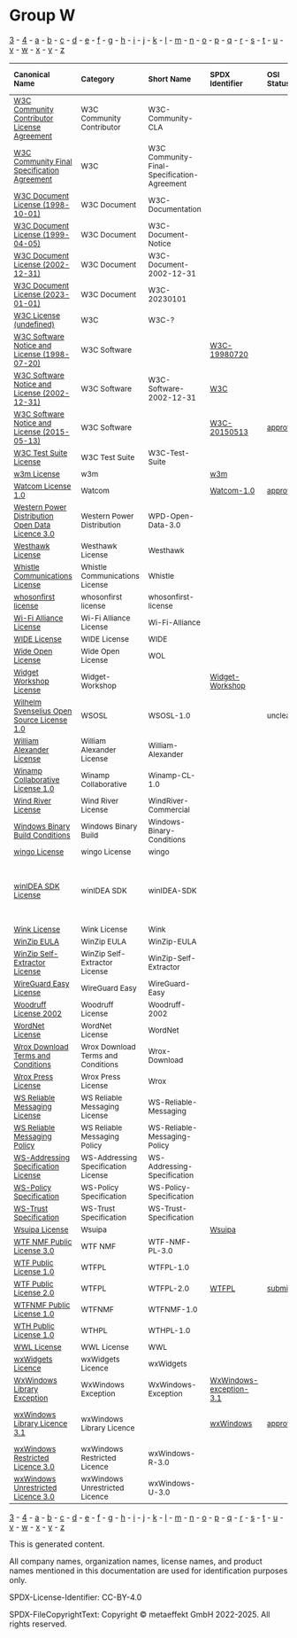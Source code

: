 # Group W

[3](../[3]/README.md) -
[4](../[4]/README.md) -
[a](../[a]/README.md) - 
[b](../[b]/README.md) - 
[c](../[c]/README.md) - 
[d](../[d]/README.md) - 
[e](../[e]/README.md) - 
[f](../[f]/README.md) - 
[g](../[g]/README.md) - 
[h](../[h]/README.md) - 
[i](../[i]/README.md) - 
[j](../[j]/README.md) - 
[k](../[k]/README.md) - 
[l](../[l]/README.md) - 
[m](../[m]/README.md) - 
[n](../[n]/README.md) - 
[o](../[o]/README.md) - 
[p](../[p]/README.md) - 
[q](../[q]/README.md) - 
[r](../[r]/README.md) - 
[s](../[s]/README.md) - 
[t](../[t]/README.md) - 
[u](../[u]/README.md) - 
[v](../[v]/README.md) - 
[w](../[w]/README.md) - 
[x](../[x]/README.md) - 
[y](../[y]/README.md) - 
[z](../[z]/README.md)

|<sup>Canonical Name</sup>|<sup>Category</sup>|<sup>Short Name</sup>|<sup>SPDX Identifier</sup>|<sup>OSI Status</sup>|<sup>Open CoDE Status</sup>|<sup>ScanCode</sup>|<sup>Matched ScanCode</sup>|<sup>Type</sup>|
| :-- | :-- | :-- | :-- | :-- | :-- | :-- | :-- | :-- |
|<sup><a name="W3C-Community-Contributor-License-Agreement">[W3C Community Contributor License Agreement]([w3]/W3C-Community-Contributor-License-Agreement.yaml)</a></sup>|<sup>W3C Community Contributor</sup>|<sup>W3C-Community-CLA</sup>| | | |<sup>[w3c-community-cla](https://github.com/nexB/scancode-toolkit/blob/develop/src/licensedcode/data/licenses/w3c-community-cla.LICENSE)</sup>|<sup>[w3c-community-cla](https://github.com/nexB/scancode-toolkit/blob/develop/src/licensedcode/data/licenses/w3c-community-cla.LICENSE)</sup>|<sup>terms</sup>|
|<sup><a name="W3C-Community-Final-Specification-Agreement">[W3C Community Final Specification Agreement]([w3]/W3C-Community-Final-Specification-Agreement.yaml)</a></sup>|<sup>W3C</sup>|<sup>W3C Community-Final-Specification-Agreement</sup>| | | | |<sup>[generic-cla](https://github.com/nexB/scancode-toolkit/blob/develop/src/licensedcode/data/licenses/generic-cla.LICENSE), [w3c-community-cla](https://github.com/nexB/scancode-toolkit/blob/develop/src/licensedcode/data/licenses/w3c-community-cla.LICENSE)</sup>|<sup>terms</sup>|
|<sup><a name="W3C-Document-License-(1998-10-01)">[W3C Document License (1998-10-01)]([w3]/W3C-Document-License-(1998-10-01).yaml)</a></sup>|<sup>W3C Document</sup>|<sup>W3C-Documentation</sup>| | | |<sup>[w3c-documentation](https://github.com/nexB/scancode-toolkit/blob/develop/src/licensedcode/data/licenses/w3c-documentation.LICENSE)</sup>|<sup>[w3c-documentation](https://github.com/nexB/scancode-toolkit/blob/develop/src/licensedcode/data/licenses/w3c-documentation.LICENSE)</sup>|<sup>terms</sup>|
|<sup><a name="W3C-Document-License-(1999-04-05)">[W3C Document License (1999-04-05)]([w3]/W3C-Document-License-(1999-04-05).yaml)</a></sup>|<sup>W3C Document</sup>|<sup>W3C-Document-Notice</sup>| | | |<sup>[w3c-docs-19990405](https://github.com/nexB/scancode-toolkit/blob/develop/src/licensedcode/data/licenses/w3c-docs-19990405.LICENSE)</sup>|<sup>[w3c-docs-19990405](https://github.com/nexB/scancode-toolkit/blob/develop/src/licensedcode/data/licenses/w3c-docs-19990405.LICENSE)</sup>|<sup>terms</sup>|
|<sup><a name="W3C-Document-License-(2002-12-31)">[W3C Document License (2002-12-31)]([w3]/W3C-Document-License-(2002-12-31).yaml)</a></sup>|<sup>W3C Document</sup>|<sup>W3C-Document-2002-12-31</sup>| | | |<sup>[w3c-docs-20021231](https://github.com/nexB/scancode-toolkit/blob/develop/src/licensedcode/data/licenses/w3c-docs-20021231.LICENSE)</sup>|<sup>[w3c-docs-20021231](https://github.com/nexB/scancode-toolkit/blob/develop/src/licensedcode/data/licenses/w3c-docs-20021231.LICENSE)</sup>|<sup>terms</sup>|
|<sup><a name="W3C-Document-License-(2023-01-01)">[W3C Document License (2023-01-01)]([w3]/W3C-Document-License-(2023-01-01).yaml)</a></sup>|<sup>W3C Document</sup>|<sup>W3C-20230101</sup>| | | |<sup>[w3c-software-2023](https://github.com/nexB/scancode-toolkit/blob/develop/src/licensedcode/data/licenses/w3c-software-2023.LICENSE)</sup>|<sup>[w3c-software-2023](https://github.com/nexB/scancode-toolkit/blob/develop/src/licensedcode/data/licenses/w3c-software-2023.LICENSE)</sup>|<sup>terms</sup>|
|<sup><a name="W3C-License-(undefined)">[W3C License (undefined)]([w3]/W3C-License-(undefined).yaml)</a></sup>|<sup>W3C</sup>|<sup>W3C-?</sup>| | | | | |<sup>terms</sup>|
|<sup><a name="W3C-Software-Notice-and-License-(1998-07-20)">[W3C Software Notice and License (1998-07-20)]([w3]/W3C-Software-Notice-and-License-(1998-07-20).yaml)</a></sup>|<sup>W3C Software</sup>|<sup> </sup>|<sup>[W3C-19980720](https://spdx.org/licenses/W3C-19980720.html)</sup>| |<sup>approved</sup>|<sup>[w3c-software-19980720](https://github.com/nexB/scancode-toolkit/blob/develop/src/licensedcode/data/licenses/w3c-software-19980720.LICENSE)</sup>|<sup>[w3c-software-19980720](https://github.com/nexB/scancode-toolkit/blob/develop/src/licensedcode/data/licenses/w3c-software-19980720.LICENSE)</sup>|<sup>terms</sup>|
|<sup><a name="W3C-Software-Notice-and-License-(2002-12-31)">[W3C Software Notice and License (2002-12-31)]([w3]/W3C-Software-Notice-and-License-(2002-12-31).yaml)</a></sup>|<sup>W3C Software</sup>|<sup>W3C-Software-2002-12-31</sup>|<sup>[W3C](https://spdx.org/licenses/W3C.html)</sup>| |<sup>approved</sup>|<sup>[w3c](https://github.com/nexB/scancode-toolkit/blob/develop/src/licensedcode/data/licenses/w3c.LICENSE)</sup>|<sup>[w3c](https://github.com/nexB/scancode-toolkit/blob/develop/src/licensedcode/data/licenses/w3c.LICENSE)</sup>|<sup>terms</sup>|
|<sup><a name="W3C-Software-Notice-and-License-(2015-05-13)">[W3C Software Notice and License (2015-05-13)]([w3]/W3C-Software-Notice-and-License-(2015-05-13).yaml)</a></sup>|<sup>W3C Software</sup>|<sup> </sup>|<sup>[W3C-20150513](https://spdx.org/licenses/W3C-20150513.html)</sup>|<sup>[approved](https://opensource.org/licenses/?ls=W3C)</sup>|<sup>approved</sup>|<sup>[w3c-software-doc-20150513](https://github.com/nexB/scancode-toolkit/blob/develop/src/licensedcode/data/licenses/w3c-software-doc-20150513.LICENSE)</sup>|<sup>[w3c-software-doc-20150513](https://github.com/nexB/scancode-toolkit/blob/develop/src/licensedcode/data/licenses/w3c-software-doc-20150513.LICENSE)</sup>|<sup>terms</sup>|
|<sup><a name="W3C-Test-Suite-License">[W3C Test Suite License]([w3]/W3C-Test-Suite-License.yaml)</a></sup>|<sup>W3C Test Suite</sup>|<sup>W3C-Test-Suite</sup>| | | |<sup>[w3c-test-suite](https://github.com/nexB/scancode-toolkit/blob/develop/src/licensedcode/data/licenses/w3c-test-suite.LICENSE)</sup>|<sup>[w3c-test-suite](https://github.com/nexB/scancode-toolkit/blob/develop/src/licensedcode/data/licenses/w3c-test-suite.LICENSE)</sup>|<sup>terms</sup>|
|<sup><a name="w3m-License">[w3m License]([w3]/w3m-License.yaml)</a></sup>|<sup>w3m</sup>|<sup> </sup>|<sup>[w3m](https://spdx.org/licenses/w3m.html)</sup>| | |<sup>[w3m](https://github.com/nexB/scancode-toolkit/blob/develop/src/licensedcode/data/licenses/w3m.LICENSE)</sup>|<sup>[w3m](https://github.com/nexB/scancode-toolkit/blob/develop/src/licensedcode/data/licenses/w3m.LICENSE)</sup>|<sup>terms</sup>|
|<sup><a name="Watcom-License-1.0">[Watcom License 1.0]([wa]/Watcom-License-1.0.yaml)</a></sup>|<sup>Watcom</sup>|<sup> </sup>|<sup>[Watcom-1.0](https://spdx.org/licenses/Watcom-1.0.html)</sup>|<sup>[approved](https://opensource.org/licenses/?ls=Watcom-1.0)</sup>| |<sup>[sybase](https://github.com/nexB/scancode-toolkit/blob/develop/src/licensedcode/data/licenses/sybase.LICENSE)</sup>|<sup>[sybase](https://github.com/nexB/scancode-toolkit/blob/develop/src/licensedcode/data/licenses/sybase.LICENSE)</sup>|<sup>terms</sup>|
|<sup><a name="Western-Power-Distribution-Open-Data-Licence-3.0">[Western Power Distribution Open Data Licence 3.0]([we]/Western-Power-Distribution-Open-Data-Licence-3.0.yaml)</a></sup>|<sup>Western Power Distribution</sup>|<sup>WPD-Open-Data-3.0</sup>| | | |<sup>[ogl-wpd-3.0](https://github.com/nexB/scancode-toolkit/blob/develop/src/licensedcode/data/licenses/ogl-wpd-3.0.LICENSE)</sup>|<sup>[ogl-wpd-3.0](https://github.com/nexB/scancode-toolkit/blob/develop/src/licensedcode/data/licenses/ogl-wpd-3.0.LICENSE)</sup>|<sup>terms</sup>|
|<sup><a name="Westhawk-License">[Westhawk License]([we]/Westhawk-License.yaml)</a></sup>|<sup>Westhawk License</sup>|<sup>Westhawk</sup>| | | |<sup>[westhawk](https://github.com/nexB/scancode-toolkit/blob/develop/src/licensedcode/data/licenses/westhawk.LICENSE)</sup>|<sup>[westhawk](https://github.com/nexB/scancode-toolkit/blob/develop/src/licensedcode/data/licenses/westhawk.LICENSE)</sup>|<sup>terms</sup>|
|<sup><a name="Whistle-Communications-License">[Whistle Communications License]([wh]/Whistle-Communications-License.yaml)</a></sup>|<sup>Whistle Communications License</sup>|<sup>Whistle</sup>| | | |<sup>[whistle](https://github.com/nexB/scancode-toolkit/blob/develop/src/licensedcode/data/licenses/whistle.LICENSE)</sup>|<sup>[whistle](https://github.com/nexB/scancode-toolkit/blob/develop/src/licensedcode/data/licenses/whistle.LICENSE)</sup>|<sup>terms</sup>|
|<sup><a name="whosonfirst-license">[whosonfirst license]([wh]/whosonfirst-license.yaml)</a></sup>|<sup>whosonfirst license</sup>|<sup>whosonfirst-license</sup>| | | |<sup>[whosonfirst-license](https://github.com/nexB/scancode-toolkit/blob/develop/src/licensedcode/data/licenses/whosonfirst-license.LICENSE)</sup>|<sup>[whosonfirst-license](https://github.com/nexB/scancode-toolkit/blob/develop/src/licensedcode/data/licenses/whosonfirst-license.LICENSE)</sup>|<sup>terms</sup>|
|<sup><a name="Wi-Fi-Alliance-License">[Wi-Fi Alliance License]([wi]/Wi-Fi-Alliance-License.yaml)</a></sup>|<sup>Wi-Fi Alliance License</sup>|<sup>Wi-Fi-Alliance</sup>| | | |<sup>[wifi-alliance](https://github.com/nexB/scancode-toolkit/blob/develop/src/licensedcode/data/licenses/wifi-alliance.LICENSE)</sup>|<sup>[wifi-alliance](https://github.com/nexB/scancode-toolkit/blob/develop/src/licensedcode/data/licenses/wifi-alliance.LICENSE)</sup>|<sup>terms</sup>|
|<sup><a name="WIDE-License">[WIDE License]([wi]/WIDE-License.yaml)</a></sup>|<sup>WIDE License</sup>|<sup>WIDE</sup>| | | |<sup>[wide-license](https://github.com/nexB/scancode-toolkit/blob/develop/src/licensedcode/data/licenses/wide-license.LICENSE)</sup>|<sup>[wide-license](https://github.com/nexB/scancode-toolkit/blob/develop/src/licensedcode/data/licenses/wide-license.LICENSE)</sup>|<sup>terms</sup>|
|<sup><a name="Wide-Open-License">[Wide Open License]([wi]/Wide-Open-License.yaml)</a></sup>|<sup>Wide Open License</sup>|<sup>WOL</sup>| | | |<sup>[wol](https://github.com/nexB/scancode-toolkit/blob/develop/src/licensedcode/data/licenses/wol.LICENSE)</sup>|<sup>[wol](https://github.com/nexB/scancode-toolkit/blob/develop/src/licensedcode/data/licenses/wol.LICENSE)</sup>|<sup>terms</sup>|
|<sup><a name="Widget-Workshop-License">[Widget Workshop License]([wi]/Widget-Workshop-License.yaml)</a></sup>|<sup>Widget-Workshop</sup>|<sup> </sup>|<sup>[Widget-Workshop](https://spdx.org/licenses/Widget-Workshop.html)</sup>| | |<sup>[widget-workshop](https://github.com/nexB/scancode-toolkit/blob/develop/src/licensedcode/data/licenses/widget-workshop.LICENSE)</sup>|<sup>[widget-workshop](https://github.com/nexB/scancode-toolkit/blob/develop/src/licensedcode/data/licenses/widget-workshop.LICENSE)</sup>|<sup>terms</sup>|
|<sup><a name="Wilhelm-Svenselius-Open-Source-License-1.0">[Wilhelm Svenselius Open Source License 1.0]([wi]/Wilhelm-Svenselius-Open-Source-License-1.0.yaml)</a></sup>|<sup>WSOSL</sup>|<sup>WSOSL-1.0</sup>| |<sup>unclear</sup>| | |<sup>[proprietary-license](https://github.com/nexB/scancode-toolkit/blob/develop/src/licensedcode/data/licenses/proprietary-license.LICENSE)</sup>|<sup>terms</sup>|
|<sup><a name="William-Alexander-License">[William Alexander License]([wi]/William-Alexander-License.yaml)</a></sup>|<sup>William Alexander License</sup>|<sup>William-Alexander</sup>| | | |<sup>[william-alexander](https://github.com/nexB/scancode-toolkit/blob/develop/src/licensedcode/data/licenses/william-alexander.LICENSE)</sup>|<sup>[william-alexander](https://github.com/nexB/scancode-toolkit/blob/develop/src/licensedcode/data/licenses/william-alexander.LICENSE)</sup>|<sup>terms</sup>|
|<sup><a name="Winamp-Collaborative-License-1.0">[Winamp Collaborative License 1.0]([wi]/Winamp-Collaborative-License-1.0.yaml)</a></sup>|<sup>Winamp Collaborative</sup>|<sup>Winamp-CL-1.0</sup>| | | | | |<sup>terms</sup>|
|<sup><a name="Wind-River-License">[Wind River License]([wi]/Wind-River-License.yaml)</a></sup>|<sup>Wind River License</sup>|<sup>WindRiver-Commercial</sup>| | | |<sup>[windriver-commercial](https://github.com/nexB/scancode-toolkit/blob/develop/src/licensedcode/data/licenses/windriver-commercial.LICENSE)</sup>|<sup>[windriver-commercial](https://github.com/nexB/scancode-toolkit/blob/develop/src/licensedcode/data/licenses/windriver-commercial.LICENSE)</sup>|<sup>terms</sup>|
|<sup><a name="Windows-Binary-Build-Conditions">[Windows Binary Build Conditions]([wi]/Windows-Binary-Build-Conditions.yaml)</a></sup>|<sup>Windows Binary Build</sup>|<sup>Windows-Binary-Conditions</sup>| | | | |<sup>[proprietary-license](https://github.com/nexB/scancode-toolkit/blob/develop/src/licensedcode/data/licenses/proprietary-license.LICENSE)</sup>|<sup>terms</sup>|
|<sup><a name="wingo-License">[wingo License]([wi]/wingo-License.yaml)</a></sup>|<sup>wingo License</sup>|<sup>wingo</sup>| | | |<sup>[wingo](https://github.com/nexB/scancode-toolkit/blob/develop/src/licensedcode/data/licenses/wingo.LICENSE)</sup>|<sup>[wingo](https://github.com/nexB/scancode-toolkit/blob/develop/src/licensedcode/data/licenses/wingo.LICENSE)</sup>|<sup>terms</sup>|
|<sup><a name="winIDEA-SDK-License">[winIDEA SDK License]([wi]/winIDEA-SDK-License.yaml)</a></sup>|<sup>winIDEA SDK</sup>|<sup>winIDEA-SDK</sup>| | | | |<sup>[proprietary-license](https://github.com/nexB/scancode-toolkit/blob/develop/src/licensedcode/data/licenses/proprietary-license.LICENSE), [unknown-license-reference](https://github.com/nexB/scancode-toolkit/blob/develop/src/licensedcode/data/licenses/unknown-license-reference.LICENSE), [warranty-disclaimer](https://github.com/nexB/scancode-toolkit/blob/develop/src/licensedcode/data/licenses/warranty-disclaimer.LICENSE)</sup>|<sup>terms</sup>|
|<sup><a name="Wink-License">[Wink License]([wi]/Wink-License.yaml)</a></sup>|<sup>Wink License</sup>|<sup>Wink</sup>| | | |<sup>[wink](https://github.com/nexB/scancode-toolkit/blob/develop/src/licensedcode/data/licenses/wink.LICENSE)</sup>|<sup>[wink](https://github.com/nexB/scancode-toolkit/blob/develop/src/licensedcode/data/licenses/wink.LICENSE)</sup>|<sup>terms</sup>|
|<sup><a name="WinZip-EULA">[WinZip EULA]([wi]/WinZip-EULA.yaml)</a></sup>|<sup>WinZip EULA</sup>|<sup>WinZip-EULA</sup>| | | |<sup>[winzip-eula](https://github.com/nexB/scancode-toolkit/blob/develop/src/licensedcode/data/licenses/winzip-eula.LICENSE)</sup>|<sup>[winzip-eula](https://github.com/nexB/scancode-toolkit/blob/develop/src/licensedcode/data/licenses/winzip-eula.LICENSE)</sup>|<sup>terms</sup>|
|<sup><a name="WinZip-Self-Extractor-License">[WinZip Self-Extractor License]([wi]/WinZip-Self-Extractor-License.yaml)</a></sup>|<sup>WinZip Self-Extractor License</sup>|<sup>WinZip-Self-Extractor</sup>| | | |<sup>[winzip-self-extractor](https://github.com/nexB/scancode-toolkit/blob/develop/src/licensedcode/data/licenses/winzip-self-extractor.LICENSE)</sup>|<sup>[winzip-self-extractor](https://github.com/nexB/scancode-toolkit/blob/develop/src/licensedcode/data/licenses/winzip-self-extractor.LICENSE)</sup>|<sup>terms</sup>|
|<sup><a name="WireGuard-Easy-License">[WireGuard Easy License]([wi]/WireGuard-Easy-License.yaml)</a></sup>|<sup>WireGuard Easy</sup>|<sup>WireGuard-Easy</sup>| | | | | |<sup>terms</sup>|
|<sup><a name="Woodruff-License-2002">[Woodruff License 2002]([wo]/Woodruff-License-2002.yaml)</a></sup>|<sup>Woodruff License</sup>|<sup>Woodruff-2002</sup>| | | |<sup>[woodruff-2002](https://github.com/nexB/scancode-toolkit/blob/develop/src/licensedcode/data/licenses/woodruff-2002.LICENSE)</sup>|<sup>[woodruff-2002](https://github.com/nexB/scancode-toolkit/blob/develop/src/licensedcode/data/licenses/woodruff-2002.LICENSE)</sup>|<sup>terms</sup>|
|<sup><a name="WordNet-License">[WordNet License]([wo]/WordNet-License.yaml)</a></sup>|<sup>WordNet License</sup>|<sup>WordNet</sup>| | |<sup>approved</sup>|<sup>[wordnet](https://github.com/nexB/scancode-toolkit/blob/develop/src/licensedcode/data/licenses/wordnet.LICENSE)</sup>|<sup>[wordnet](https://github.com/nexB/scancode-toolkit/blob/develop/src/licensedcode/data/licenses/wordnet.LICENSE)</sup>|<sup>terms</sup>|
|<sup><a name="Wrox-Download-Terms-and-Conditions">[Wrox Download Terms and Conditions]([wr]/Wrox-Download-Terms-and-Conditions.yaml)</a></sup>|<sup>Wrox Download Terms and Conditions</sup>|<sup>Wrox-Download</sup>| | | |<sup>[wrox-download](https://github.com/nexB/scancode-toolkit/blob/develop/src/licensedcode/data/licenses/wrox-download.LICENSE)</sup>|<sup>[wrox-download](https://github.com/nexB/scancode-toolkit/blob/develop/src/licensedcode/data/licenses/wrox-download.LICENSE)</sup>|<sup>terms</sup>|
|<sup><a name="Wrox-Press-License">[Wrox Press License]([wr]/Wrox-Press-License.yaml)</a></sup>|<sup>Wrox Press License</sup>|<sup>Wrox</sup>| | | |<sup>[wrox](https://github.com/nexB/scancode-toolkit/blob/develop/src/licensedcode/data/licenses/wrox.LICENSE)</sup>|<sup>[wrox](https://github.com/nexB/scancode-toolkit/blob/develop/src/licensedcode/data/licenses/wrox.LICENSE)</sup>|<sup>terms</sup>|
|<sup><a name="WS-Reliable-Messaging-License">[WS Reliable Messaging License]([ws]/WS-Reliable-Messaging-License.yaml)</a></sup>|<sup>WS Reliable Messaging License</sup>|<sup>WS-Reliable-Messaging</sup>| | | | |<sup>[ws-trust-specification](https://github.com/nexB/scancode-toolkit/blob/develop/src/licensedcode/data/licenses/ws-trust-specification.LICENSE)</sup>|<sup>terms</sup>|
|<sup><a name="WS-Reliable-Messaging-Policy">[WS Reliable Messaging Policy]([ws]/WS-Reliable-Messaging-Policy.yaml)</a></sup>|<sup>WS Reliable Messaging Policy</sup>|<sup>WS-Reliable-Messaging-Policy</sup>| | | | |<sup>[ws-trust-specification](https://github.com/nexB/scancode-toolkit/blob/develop/src/licensedcode/data/licenses/ws-trust-specification.LICENSE)</sup>|<sup>terms</sup>|
|<sup><a name="WS-Addressing-Specification-License">[WS-Addressing Specification License]([ws]/WS-Addressing-Specification-License.yaml)</a></sup>|<sup>WS-Addressing Specification License</sup>|<sup>WS-Addressing-Specification</sup>| | |<sup>not approved</sup>|<sup>[ws-addressing-spec](https://github.com/nexB/scancode-toolkit/blob/develop/src/licensedcode/data/licenses/ws-addressing-spec.LICENSE)</sup>|<sup>[ws-addressing-spec](https://github.com/nexB/scancode-toolkit/blob/develop/src/licensedcode/data/licenses/ws-addressing-spec.LICENSE)</sup>|<sup>terms</sup>|
|<sup><a name="WS-Policy-Specification">[WS-Policy Specification]([ws]/WS-Policy-Specification.yaml)</a></sup>|<sup>WS-Policy Specification</sup>|<sup>WS-Policy-Specification</sup>| | |<sup>approved</sup>|<sup>[ws-policy-specification](https://github.com/nexB/scancode-toolkit/blob/develop/src/licensedcode/data/licenses/ws-policy-specification.LICENSE)</sup>|<sup>[ws-policy-specification](https://github.com/nexB/scancode-toolkit/blob/develop/src/licensedcode/data/licenses/ws-policy-specification.LICENSE)</sup>|<sup>terms</sup>|
|<sup><a name="WS-Trust-Specification">[WS-Trust Specification]([ws]/WS-Trust-Specification.yaml)</a></sup>|<sup>WS-Trust Specification</sup>|<sup>WS-Trust-Specification</sup>| | | |<sup>[ws-trust-specification](https://github.com/nexB/scancode-toolkit/blob/develop/src/licensedcode/data/licenses/ws-trust-specification.LICENSE)</sup>|<sup>[ws-trust-specification](https://github.com/nexB/scancode-toolkit/blob/develop/src/licensedcode/data/licenses/ws-trust-specification.LICENSE)</sup>|<sup>terms</sup>|
|<sup><a name="Wsuipa-License">[Wsuipa License]([ws]/Wsuipa-License.yaml)</a></sup>|<sup>Wsuipa</sup>|<sup> </sup>|<sup>[Wsuipa](https://spdx.org/licenses/Wsuipa.html)</sup>| | |<sup>[wsuipa](https://github.com/nexB/scancode-toolkit/blob/develop/src/licensedcode/data/licenses/wsuipa.LICENSE)</sup>|<sup>[wsuipa](https://github.com/nexB/scancode-toolkit/blob/develop/src/licensedcode/data/licenses/wsuipa.LICENSE)</sup>|<sup>terms</sup>|
|<sup><a name="WTF-NMF-Public-License-3.0">[WTF NMF Public License 3.0]([wt]/WTF-NMF-Public-License-3.0.yaml)</a></sup>|<sup>WTF NMF</sup>|<sup>WTF-NMF-PL-3.0</sup>| | | |<sup>[dwtfnmfpl-3.0](https://github.com/nexB/scancode-toolkit/blob/develop/src/licensedcode/data/licenses/dwtfnmfpl-3.0.LICENSE)</sup>|<sup>[dwtfnmfpl-3.0](https://github.com/nexB/scancode-toolkit/blob/develop/src/licensedcode/data/licenses/dwtfnmfpl-3.0.LICENSE)</sup>|<sup>terms</sup>|
|<sup><a name="WTF-Public-License-1.0">[WTF Public License 1.0]([wt]/WTF-Public-License-1.0.yaml)</a></sup>|<sup>WTFPL</sup>|<sup>WTFPL-1.0</sup>| | | |<sup>[wtfpl-1.0](https://github.com/nexB/scancode-toolkit/blob/develop/src/licensedcode/data/licenses/wtfpl-1.0.LICENSE)</sup>|<sup>[wtfpl-1.0](https://github.com/nexB/scancode-toolkit/blob/develop/src/licensedcode/data/licenses/wtfpl-1.0.LICENSE)</sup>|<sup>terms</sup>|
|<sup><a name="WTF-Public-License-2.0">[WTF Public License 2.0]([wt]/WTF-Public-License-2.0.yaml)</a></sup>|<sup>WTFPL</sup>|<sup>WTFPL-2.0</sup>|<sup>[WTFPL](https://spdx.org/licenses/WTFPL.html)</sup>|<sup>[submitted](https://opensource.org/licenses/?ls=WTFPL-2.0)</sup>|<sup>approved</sup>|<sup>[wtfpl-2.0](https://github.com/nexB/scancode-toolkit/blob/develop/src/licensedcode/data/licenses/wtfpl-2.0.LICENSE)</sup>|<sup>[wtfpl-2.0](https://github.com/nexB/scancode-toolkit/blob/develop/src/licensedcode/data/licenses/wtfpl-2.0.LICENSE)</sup>|<sup>terms</sup>|
|<sup><a name="WTFNMF-Public-License-1.0">[WTFNMF Public License 1.0]([wt]/WTFNMF-Public-License-1.0.yaml)</a></sup>|<sup>WTFNMF</sup>|<sup>WTFNMF-1.0</sup>| | | |<sup>[wtfnmfpl-1.0](https://github.com/nexB/scancode-toolkit/blob/develop/src/licensedcode/data/licenses/wtfnmfpl-1.0.LICENSE)</sup>|<sup>[wtfnmfpl-1.0](https://github.com/nexB/scancode-toolkit/blob/develop/src/licensedcode/data/licenses/wtfnmfpl-1.0.LICENSE)</sup>|<sup>terms</sup>|
|<sup><a name="WTH-Public-License-1.0">[WTH Public License 1.0]([wt]/WTH-Public-License-1.0.yaml)</a></sup>|<sup>WTHPL</sup>|<sup>WTHPL-1.0</sup>| | | |<sup>[wthpl-1.0](https://github.com/nexB/scancode-toolkit/blob/develop/src/licensedcode/data/licenses/wthpl-1.0.LICENSE)</sup>|<sup>[wthpl-1.0](https://github.com/nexB/scancode-toolkit/blob/develop/src/licensedcode/data/licenses/wthpl-1.0.LICENSE)</sup>|<sup>terms</sup>|
|<sup><a name="WWL-License">[WWL License]([ww]/WWL-License.yaml)</a></sup>|<sup>WWL License</sup>|<sup>WWL</sup>| | | |<sup>[wwl](https://github.com/nexB/scancode-toolkit/blob/develop/src/licensedcode/data/licenses/wwl.LICENSE)</sup>|<sup>[wwl](https://github.com/nexB/scancode-toolkit/blob/develop/src/licensedcode/data/licenses/wwl.LICENSE)</sup>|<sup>terms</sup>|
|<sup><a name="wxWidgets-Licence">[wxWidgets Licence]([wx]/wxWidgets-Licence.yaml)</a></sup>|<sup>wxWidgets Licence</sup>|<sup>wxWidgets</sup>| | | |<sup>[wxwidgets](https://github.com/nexB/scancode-toolkit/blob/develop/src/licensedcode/data/licenses/wxwidgets.LICENSE)</sup>|<sup>[wxwidgets](https://github.com/nexB/scancode-toolkit/blob/develop/src/licensedcode/data/licenses/wxwidgets.LICENSE)</sup>|<sup>terms</sup>|
|<sup><a name="WxWindows-Library-Exception">[WxWindows Library Exception]([wx]/WxWindows-Library-Exception.yaml)</a></sup>|<sup>WxWindows Exception</sup>|<sup>WxWindows-Exception</sup>|<sup>[WxWindows-exception-3.1](https://spdx.org/licenses/WxWindows-exception-3.1.html)</sup>| | |<sup>[wxwindows-exception-3.1](https://github.com/nexB/scancode-toolkit/blob/develop/src/licensedcode/data/licenses/wxwindows-exception-3.1.LICENSE)</sup>|<sup>[wxwindows-exception-3.1](https://github.com/nexB/scancode-toolkit/blob/develop/src/licensedcode/data/licenses/wxwindows-exception-3.1.LICENSE)</sup>|<sup>exception</sup>|
|<sup><a name="wxWindows-Library-Licence-3.1">[wxWindows Library Licence 3.1]([wx]/wxWindows-Library-Licence-3.1.yaml)</a></sup>|<sup>wxWindows Library Licence</sup>|<sup> </sup>|<sup>[wxWindows](https://spdx.org/licenses/wxWindows.html)</sup>|<sup>[approved](https://opensource.org/licenses/?ls=WXwindows)</sup>| |<sup>[wxwindows](https://github.com/nexB/scancode-toolkit/blob/develop/src/licensedcode/data/licenses/wxwindows.LICENSE)</sup>|<sup>lgpl-2.0-plus WITH wxwindows-exception-3.1</sup>|<sup>terms</sup>|
|<sup><a name="wxWindows-Restricted-Licence-3.0">[wxWindows Restricted Licence 3.0]([wx]/wxWindows-Restricted-Licence-3.0.yaml)</a></sup>|<sup>wxWindows Restricted Licence</sup>|<sup>wxWindows-R-3.0</sup>| | | |<sup>[wxwindows-r-3.0](https://github.com/nexB/scancode-toolkit/blob/develop/src/licensedcode/data/licenses/wxwindows-r-3.0.LICENSE)</sup>|<sup>[wxwindows-r-3.0](https://github.com/nexB/scancode-toolkit/blob/develop/src/licensedcode/data/licenses/wxwindows-r-3.0.LICENSE)</sup>|<sup>terms</sup>|
|<sup><a name="wxWindows-Unrestricted-Licence-3.0">[wxWindows Unrestricted Licence 3.0]([wx]/wxWindows-Unrestricted-Licence-3.0.yaml)</a></sup>|<sup>wxWindows Unrestricted Licence</sup>|<sup>wxWindows-U-3.0</sup>| | | |<sup>[wxwindows-u-3.0](https://github.com/nexB/scancode-toolkit/blob/develop/src/licensedcode/data/licenses/wxwindows-u-3.0.LICENSE)</sup>|<sup>[wxwindows-u-3.0](https://github.com/nexB/scancode-toolkit/blob/develop/src/licensedcode/data/licenses/wxwindows-u-3.0.LICENSE)</sup>|<sup>terms</sup>|

[3](../[3]/README.md) -
[4](../[4]/README.md) -
[a](../[a]/README.md) - 
[b](../[b]/README.md) - 
[c](../[c]/README.md) - 
[d](../[d]/README.md) - 
[e](../[e]/README.md) - 
[f](../[f]/README.md) - 
[g](../[g]/README.md) - 
[h](../[h]/README.md) - 
[i](../[i]/README.md) - 
[j](../[j]/README.md) - 
[k](../[k]/README.md) - 
[l](../[l]/README.md) - 
[m](../[m]/README.md) - 
[n](../[n]/README.md) - 
[o](../[o]/README.md) - 
[p](../[p]/README.md) - 
[q](../[q]/README.md) - 
[r](../[r]/README.md) - 
[s](../[s]/README.md) - 
[t](../[t]/README.md) - 
[u](../[u]/README.md) - 
[v](../[v]/README.md) - 
[w](../[w]/README.md) - 
[x](../[x]/README.md) - 
[y](../[y]/README.md) - 
[z](../[z]/README.md)


This is generated content.

All company names, organization names, license names, and product names mentioned in this documentation are used for identification purposes only.

SPDX-License-Identifier: CC-BY-4.0

SPDX-FileCopyrightText: Copyright © metaeffekt GmbH 2022-2025. All rights reserved.
